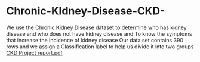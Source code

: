 # Chronic-KIdney-Disease-CKD-
We use the Chronic Kidney Disease dataset to determine who has kidney disease and who does not have kidney disease and To know the symptoms that increase the incidence of kidney disease Our data set contains 390 rows and we assign a Classification label to help us divide it into two groups
[CKD Project report.pdf](https://github.com/TaifBash/Chronic-KIdney-Disease-CKD-/files/11170173/CKD.Project.report.pdf)
